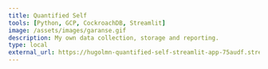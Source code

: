 ```yaml
---
title: Quantified Self
tools: [Python, GCP, CockroachDB, Streamlit]
image: /assets/images/garanse.gif
description: My own data collection, storage and reporting.
type: local 
external_url: https://hugolmn-quantified-self-streamlit-app-75audf.streamlitapp.com/
---
```

